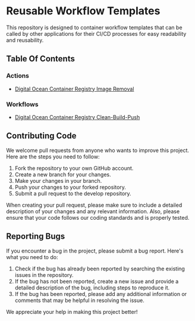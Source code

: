 # Reusable Workflow Templates

This repository is designed to container workflow templates that can be called by other applications for their CI/CD processes for easy readability and reusability.


## Table Of Contents

### Actions

- [Digital Ocean Container Registry Image Removal](.github/actions/docr-image-remove)

### Workflows 

- [Digital Ocean Container Registry Clean-Build-Push](.github/workflows/README.md#docr-clean-build-push)



## Contributing Code

We welcome pull requests from anyone who wants to improve this project. Here are the steps you need to follow:

1. Fork the repository to your own GitHub account.
2. Create a new branch for your changes. 
3. Make your changes in your branch. 
4. Push your changes to your forked repository. 
5. Submit a pull request to the develop repository.

When creating your pull request, please make sure to include a detailed description of your changes and any relevant information. Also, please ensure that your code follows our coding standards and is properly tested.

## Reporting Bugs

If you encounter a bug in the project, please submit a bug report. Here's what you need to do:

1. Check if the bug has already been reported by searching the existing issues in the repository.
2. If the bug has not been reported, create a new issue and provide a detailed description of the bug, including steps to reproduce it.
3. If the bug has been reported, please add any additional information or comments that may be helpful in resolving the issue.

We appreciate your help in making this project better!